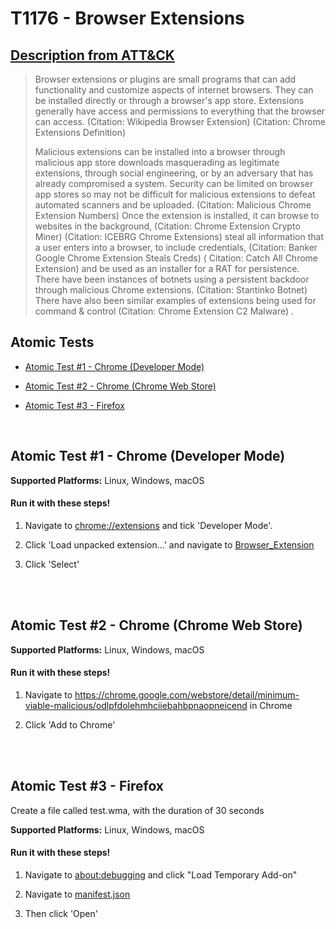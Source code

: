 # T1176 - Browser Extensions

## [Description from ATT&CK](https://attack.mitre.org/wiki/Technique/T1176)

<blockquote>Browser extensions or plugins are small programs that can add functionality and customize aspects of internet browsers. They can be installed directly or through a browser's app store. Extensions generally have access and permissions to everything that the browser can access. (Citation: Wikipedia Browser Extension) (Citation: Chrome Extensions Definition)

Malicious extensions can be installed into a browser through malicious app store downloads masquerading as legitimate
extensions, through social engineering, or by an adversary that has already compromised a system. Security can be
limited on browser app stores so may not be difficult for malicious extensions to defeat automated scanners and be
uploaded. (Citation: Malicious Chrome Extension Numbers) Once the extension is installed, it can browse to websites in
the background, (Citation: Chrome Extension Crypto Miner) (Citation: ICEBRG Chrome Extensions) steal all information
that a user enters into a browser, to include credentials, (Citation: Banker Google Chrome Extension Steals Creds) (
Citation: Catch All Chrome Extension) and be used as an installer for a RAT for persistence. There have been instances
of botnets using a persistent backdoor through malicious Chrome extensions. (Citation: Stantinko Botnet) There have also
been similar examples of extensions being used for command & control  (Citation: Chrome Extension C2 Malware)
.</blockquote>

## Atomic Tests

- [Atomic Test #1 - Chrome (Developer Mode)](#atomic-test-1---chrome-developer-mode)

- [Atomic Test #2 - Chrome (Chrome Web Store)](#atomic-test-2---chrome-chrome-web-store)

- [Atomic Test #3 - Firefox](#atomic-test-3---firefox)

<br/>

## Atomic Test #1 - Chrome (Developer Mode)

**Supported Platforms:** Linux, Windows, macOS

#### Run it with these steps!

1. Navigate to [chrome://extensions](chrome://extensions) and
   tick 'Developer Mode'.

2. Click 'Load unpacked extension...' and navigate to
   [Browser_Extension](../t1176/)

3. Click 'Select'

<br/>
<br/>

## Atomic Test #2 - Chrome (Chrome Web Store)

**Supported Platforms:** Linux, Windows, macOS

#### Run it with these steps!

1. Navigate to https://chrome.google.com/webstore/detail/minimum-viable-malicious/odlpfdolehmhciiebahbpnaopneicend
   in Chrome

2. Click 'Add to Chrome'

<br/>
<br/>

## Atomic Test #3 - Firefox

Create a file called test.wma, with the duration of 30 seconds

**Supported Platforms:** Linux, Windows, macOS

#### Run it with these steps!

1. Navigate to [about:debugging](about:debugging) and
   click "Load Temporary Add-on"

2. Navigate to [manifest.json](./src/manifest.json)

3. Then click 'Open'

<br/>
